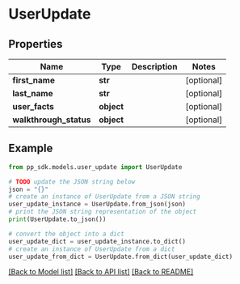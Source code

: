 # UserUpdate


## Properties

Name | Type | Description | Notes
------------ | ------------- | ------------- | -------------
**first_name** | **str** |  | [optional] 
**last_name** | **str** |  | [optional] 
**user_facts** | **object** |  | [optional] 
**walkthrough_status** | **object** |  | [optional] 

## Example

```python
from pp_sdk.models.user_update import UserUpdate

# TODO update the JSON string below
json = "{}"
# create an instance of UserUpdate from a JSON string
user_update_instance = UserUpdate.from_json(json)
# print the JSON string representation of the object
print(UserUpdate.to_json())

# convert the object into a dict
user_update_dict = user_update_instance.to_dict()
# create an instance of UserUpdate from a dict
user_update_from_dict = UserUpdate.from_dict(user_update_dict)
```
[[Back to Model list]](../README.md#documentation-for-models) [[Back to API list]](../README.md#documentation-for-api-endpoints) [[Back to README]](../README.md)


